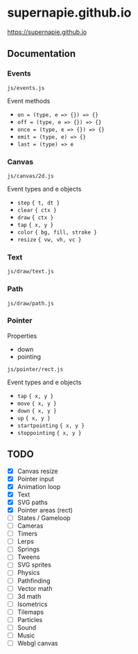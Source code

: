 # supernapie.github.io

https://supernapie.github.io

## Documentation

### Events

`js/events.js`

Event methods

- `on = (type, e => {}) => {}`
- `off = (type, e => {}) => {}`
- `once = (type, e => {}) => {}`
- `emit = (type, e) => {}`
- `last = (type) => e`

### Canvas

`js/canvas/2d.js`

Event types and e objects

- `step` `{ t, dt }`
- `clear` `{ ctx }`
- `draw` `{ ctx }`
- `tap` `{ x, y }`
- `color` `{ bg, fill, stroke }`
- `resize` `{ vw, vh, vc }`

### Text

`js/draw/text.js`

### Path

`js/draw/path.js`

### Pointer

Properties

- down
- pointing

`js/pointer/rect.js`

Event types and e objects

- `tap` `{ x, y }`
- `move` `{ x, y }`
- `down` `{ x, y }`
- `up` `{ x, y }`
- `startpointing` `{ x, y }`
- `stoppointing` `{ x, y }`

## TODO

- [x] Canvas resize
- [x] Pointer input
- [x] Animation loop
- [x] Text
- [x] SVG paths
- [x] Pointer areas (rect)
- [ ] States / Gameloop
- [ ] Cameras
- [ ] Timers
- [ ] Lerps
- [ ] Springs
- [ ] Tweens
- [ ] SVG sprites
- [ ] Physics
- [ ] Pathfinding
- [ ] Vector math
- [ ] 3d math
- [ ] Isometrics
- [ ] Tilemaps
- [ ] Particles
- [ ] Sound
- [ ] Music
- [ ] Webgl canvas
